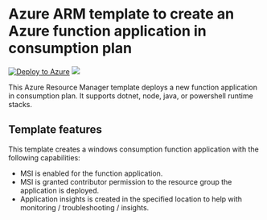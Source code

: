 # Azure ARM template to create an Azure function application in consumption plan

[![Deploy to Azure](http://azuredeploy.net/deploybutton.png)](https://portal.azure.com/#create/Microsoft.Template/uri/https%3a%2f%2fraw.githubusercontent.com%2feamonoreilly%2fAzureFunctions%2fmaster%2fPowerShell%2fConsumptionAppWithTemplate%2fazuredeploy.json) 
<a href="http://armviz.io/#/?load=https%3a%2f%2fraw.githubusercontent.com%2feamonoreilly%2fAzureFunctions%2fmaster%2fPowerShell%2fConsumptionAppWithTemplate%2fazuredeploy.json" target="_blank">
    <img src="http://armviz.io/visualizebutton.png"/>
</a>

This Azure Resource Manager template deploys a new function application in consumption plan. It supports dotnet, node, java, or powershell runtime stacks.

## Template features

This template creates a windows consumption function application with the following capabilities:

* MSI is enabled for the function application.
* MSI is granted contributor permission to the resource group the application is deployed.
* Application insights is created in the specified location to help with monitoring / troubleshooting / insights.

